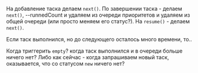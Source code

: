 На добавление таска делаем `next()`.
По завершении таска - делаем `next()`, --runnedCount и удаляем из очереди приоритетов и удаляем из общей очереди (или просто меняем его статус?).
На `resume()` - делаем `next()`.

Если таск выполнился, но до следующего осталось много времени, то..

Когда триггерить `empty`? когда таск выполнился и в очереди больше ничего нет? Либо как сейчас - когда запрашиваем новый таск, оказывается, что со статусом `new` ничего нет?
